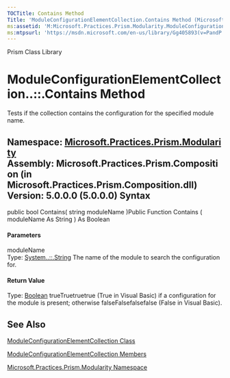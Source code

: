 ```yaml
---
TOCTitle: Contains Method
Title: 'ModuleConfigurationElementCollection.Contains Method (Microsoft.Practices.Prism.Modularity)'
ms:assetid: 'M:Microsoft.Practices.Prism.Modularity.ModuleConfigurationElementCollection.Contains(System.String)'
ms:mtpsurl: 'https://msdn.microsoft.com/en-us/library/Gg405893(v=PandP.50)'
---
```


Prism Class Library

ModuleConfigurationElementCollection..::.Contains Method
========================================================

Tests if the collection contains the configuration for the specified module name.

**Namespace:** [Microsoft.Practices.Prism.Modularity](https://msdn.microsoft.com/n:microsoft.practices.prism.modularity)
**Assembly:** Microsoft.Practices.Prism.Composition (in Microsoft.Practices.Prism.Composition.dll) Version: 5.0.0.0 (5.0.0.0)
Syntax
------

<span id="syntaxToggle"></span>public bool Contains( string moduleName )Public Function Contains ( moduleName As String ) As Boolean
#### Parameters

moduleName  
Type: [System..::.String](http://msdn2.microsoft.com/en-us/library/s1wwdcbf)
The name of the module to search the configuration for.

#### Return Value

Type: [Boolean](http://msdn2.microsoft.com/en-us/library/a28wyd50)
trueTruetruetrue (True in Visual Basic) if a configuration for the module is present; otherwise falseFalsefalsefalse (False in Visual Basic).

See Also
--------

<span id="seeAlsoToggle"></span>
[ModuleConfigurationElementCollection Class](https://msdn.microsoft.com/t:microsoft.practices.prism.modularity.moduleconfigurationelementcollection)

[ModuleConfigurationElementCollection Members](https://msdn.microsoft.com/allmembers.t:microsoft.practices.prism.modularity.moduleconfigurationelementcollection)

[Microsoft.Practices.Prism.Modularity Namespace](https://msdn.microsoft.com/n:microsoft.practices.prism.modularity)

